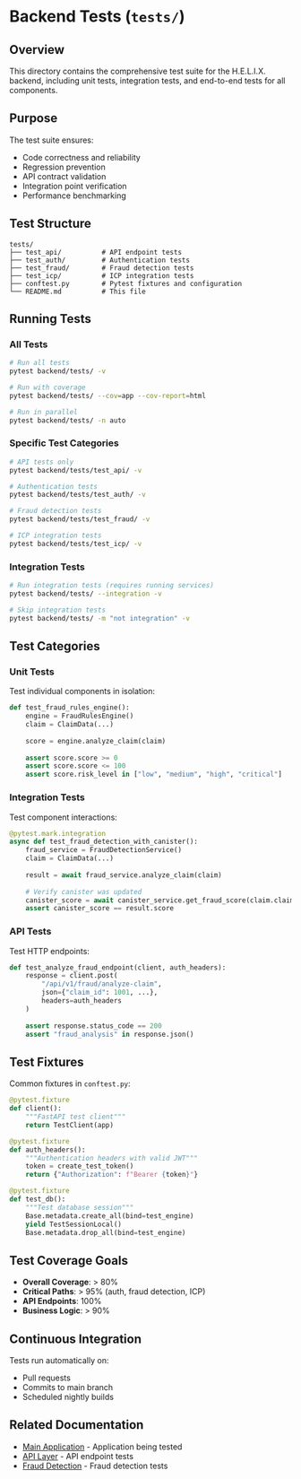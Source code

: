 # Backend Tests (`tests/`)

## Overview

This directory contains the comprehensive test suite for the H.E.L.I.X. backend, including unit tests, integration tests, and end-to-end tests for all components.

## Purpose

The test suite ensures:
- Code correctness and reliability
- Regression prevention
- API contract validation
- Integration point verification
- Performance benchmarking

## Test Structure

```
tests/
├── test_api/          # API endpoint tests
├── test_auth/         # Authentication tests
├── test_fraud/        # Fraud detection tests
├── test_icp/          # ICP integration tests
├── conftest.py        # Pytest fixtures and configuration
└── README.md          # This file
```

## Running Tests

### All Tests

```bash
# Run all tests
pytest backend/tests/ -v

# Run with coverage
pytest backend/tests/ --cov=app --cov-report=html

# Run in parallel
pytest backend/tests/ -n auto
```

### Specific Test Categories

```bash
# API tests only
pytest backend/tests/test_api/ -v

# Authentication tests
pytest backend/tests/test_auth/ -v

# Fraud detection tests
pytest backend/tests/test_fraud/ -v

# ICP integration tests
pytest backend/tests/test_icp/ -v
```

### Integration Tests

```bash
# Run integration tests (requires running services)
pytest backend/tests/ --integration -v

# Skip integration tests
pytest backend/tests/ -m "not integration" -v
```

## Test Categories

### Unit Tests

Test individual components in isolation:

```python
def test_fraud_rules_engine():
    engine = FraudRulesEngine()
    claim = ClaimData(...)
    
    score = engine.analyze_claim(claim)
    
    assert score.score >= 0
    assert score.score <= 100
    assert score.risk_level in ["low", "medium", "high", "critical"]
```

### Integration Tests

Test component interactions:

```python
@pytest.mark.integration
async def test_fraud_detection_with_canister():
    fraud_service = FraudDetectionService()
    claim = ClaimData(...)
    
    result = await fraud_service.analyze_claim(claim)
    
    # Verify canister was updated
    canister_score = await canister_service.get_fraud_score(claim.claim_id)
    assert canister_score == result.score
```

### API Tests

Test HTTP endpoints:

```python
def test_analyze_fraud_endpoint(client, auth_headers):
    response = client.post(
        "/api/v1/fraud/analyze-claim",
        json={"claim_id": 1001, ...},
        headers=auth_headers
    )
    
    assert response.status_code == 200
    assert "fraud_analysis" in response.json()
```

## Test Fixtures

Common fixtures in `conftest.py`:

```python
@pytest.fixture
def client():
    """FastAPI test client"""
    return TestClient(app)

@pytest.fixture
def auth_headers():
    """Authentication headers with valid JWT"""
    token = create_test_token()
    return {"Authorization": f"Bearer {token}"}

@pytest.fixture
def test_db():
    """Test database session"""
    Base.metadata.create_all(bind=test_engine)
    yield TestSessionLocal()
    Base.metadata.drop_all(bind=test_engine)
```

## Test Coverage Goals

- **Overall Coverage**: > 80%
- **Critical Paths**: > 95% (auth, fraud detection, ICP)
- **API Endpoints**: 100%
- **Business Logic**: > 90%

## Continuous Integration

Tests run automatically on:
- Pull requests
- Commits to main branch
- Scheduled nightly builds

## Related Documentation

- [Main Application](../app/README.md) - Application being tested
- [API Layer](../app/api/README.md) - API endpoint tests
- [Fraud Detection](../app/fraud/README.md) - Fraud detection tests
